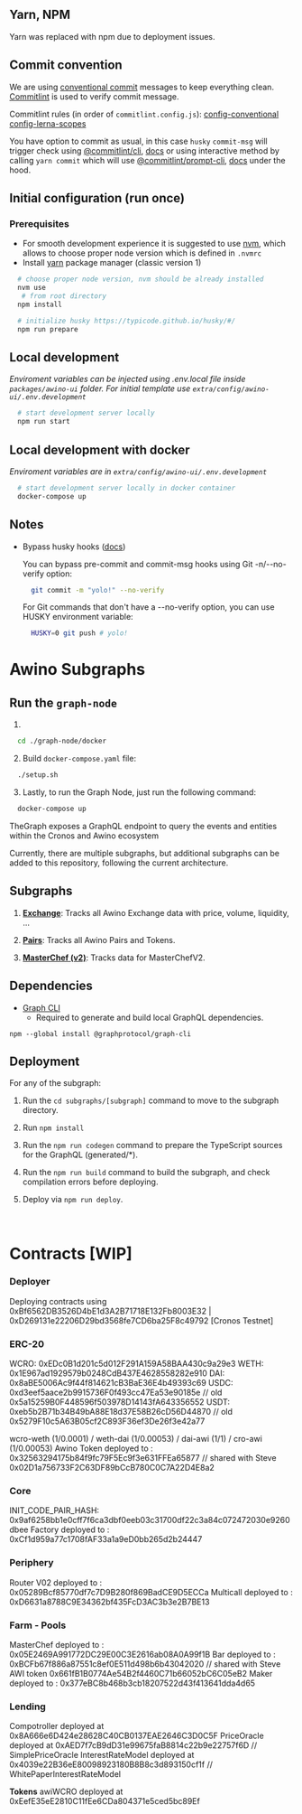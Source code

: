 ## Yarn, NPM

Yarn was replaced with npm due to deployment issues.

## Commit convention

We are using [conventional commit](https://www.conventionalcommits.org/en/v1.0.0/) messages to keep everything clean. [Commitlint](https://commitlint.js.org/#/) is used to verify commit message.

Commitlint rules (in order of `commitlint.config.js`):
[config-conventional](https://github.com/conventional-changelog/commitlint/tree/master/%40commitlint/config-conventional)
[config-lerna-scopes](https://github.com/conventional-changelog/commitlint/tree/master/%40commitlint/config-lerna-scopes)

You have option to commit as usual, in this case `husky` `commit-msg` will trigger check using
[@commitlint/cli](https://www.npmjs.com/package/@commitlint/cli), [docs](https://commitlint.js.org/#/reference-cli) or using interactive method by calling `yarn commit` which will use [@commitlint/prompt-cli](https://www.npmjs.com/package/@commitlint/prompt-cli), [docs](https://commitlint.js.org/#/guides-use-prompt) under the hood.

## Initial configuration (run once)

### Prerequisites

- For smooth development experience it is suggested to use [nvm](https://github.com/nvm-sh/nvm), which allows to choose proper node version which is defined in `.nvmrc`
- Install [yarn](https://classic.yarnpkg.com/lang/en/) package manager (classic version 1)

```bash
  # choose proper node version, nvm should be already installed
  nvm use
   # from root directory
  npm install

```

```bash
  # initialize husky https://typicode.github.io/husky/#/
  npm run prepare
```

## Local development

_Enviroment variables can be injected using .env.local file inside `packages/awino-ui` folder. For initial template use `extra/config/awino-ui/.env.development`_

```bash
  # start development server locally
  npm run start
```

## Local development with docker

_Enviroment variables are in `extra/config/awino-ui/.env.development`_

```bash
  # start development server locally in docker container
  docker-compose up
```

## Notes

- Bypass husky hooks ([docs](https://typicode.github.io/husky/#/?id=bypass-hooks))

  You can bypass pre-commit and commit-msg hooks using Git -n/--no-verify option:

  ```bash
    git commit -m "yolo!" --no-verify
  ```

  For Git commands that don't have a --no-verify option, you can use HUSKY environment variable:

  ```bash
    HUSKY=0 git push # yolo!
  ```

# Awino Subgraphs

## Run the `graph-node` 

1. 
  ```bash
    cd ./graph-node/docker
  ```

2. Build `docker-compose.yaml` file:
  ```bash
    ./setup.sh
  ```
3. Lastly, to run the Graph Node, just run the following command:
  ```bash
    docker-compose up
  ```

TheGraph exposes a GraphQL endpoint to query the events and entities within the Cronos and Awino ecosystem

Currently, there are multiple subgraphs, but additional subgraphs can be added to this repository, following the current architecture.

## Subgraphs 

1. **[Exchange](#)**: Tracks all Awino Exchange data with price, volume, liquidity, ...

2. **[Pairs](#)**: Tracks all Awino Pairs and Tokens.

3. **[MasterChef (v2)](#)**: Tracks data for MasterChefV2.


## Dependencies

- [Graph CLI](https://github.com/graphprotocol/graph-cli)
    - Required to generate and build local GraphQL dependencies.

```shell
npm --global install @graphprotocol/graph-cli
```

## Deployment

For any of the subgraph:

1. Run the `cd subgraphs/[subgraph]` command to move to the subgraph directory.

2. Run `npm install`

3. Run the `npm run codegen` command to prepare the TypeScript sources for the GraphQL (generated/*).

4. Run the `npm run build` command to build the subgraph, and check compilation errors before deploying.

5. Deploy via `npm run deploy`.


&nbsp;
# Contracts [WIP]

### Deployer
Deploying contracts using 0xBf6562DB3526D4bE1d3A2B71718E132Fb8003E32 | 0xD269131e22206D29bd3568fe7CD6ba25F8c49792 [Cronos Testnet]

### ERC-20
WCRO: 0xEDc0B1d201c5d012F291A159A58BAA430c9a29e3
WETH: 0x1E967ad1929579b0248CdB437E4628558282e910
DAI: 0x8aBE5006Ac9f44f814621cB3BaE36E4b49393c69
USDC: 0xd3eef5aace2b9915736F0f493cc47Ea53e90185e // old 0x5a15259B0F448596f503978D14143fA643356552
USDT: 0xeb5b2B71b34B49bA88E18d37E58B26cD56D44870 // old 0x5279F10c5A63B05cf2C893F36ef3De26f3e42a77

wcro-weth (1/0.0001) / weth-dai (1/0.00053) / dai-awi (1/1) / cro-awi (1/0.00053)
Awino Token deployed to : 0x32563294175b84f9fc79F5Ec9f3e631FFEa65877 // shared with Steve 0x02D1a756733F2C63DF89bCcB780C0C7A22D4E8a2

### Core

INIT_CODE_PAIR_HASH: 0x9af6258bb1e0cff7f6ca3dbf0eeb03c31700df22c3a84c072472030e9260dbee
Factory deployed to : 0xCf1d959a77c1708fAF33a1a9eD0bb265d2b24447

### Periphery

Router V02 deployed to : 0x05289Bcf85770df7c7D9B280f869BadCE9D5ECCa
Multicall deployed to : 0xD6631a8788C9E34362bf435FcD3AC3b3e2B7BE13

### Farm - Pools

MasterChef deployed to : 0x05E2469A991772DC29E00C3E2616ab08A0A99f1B
Bar deployed to : 0xBCFb67f886a87551c8ef0E511d498b6b43042020 // shared with Steve AWI token 0x661fB1B0774Ae54B2f4460C71b66052bC6C05eB2
Maker deployed to : 0x377eBC8b468b3cb18207522d43f413641dda4d65

### Lending
Compotroller deployed at 0x8A666e6D424e28628C40CB0137EAE2646C3D0C5F
PriceOracle deployed at 0xAED7f7cB9dD31e99675faB8814c22b9e22757f6D // SimplePriceOracle
InterestRateModel deployed at 0x4039e22B36eE80098923180B8B8c3d893150cf1f // WhitePaperInterestRateModel

**Tokens**
awiWCRO deployed at 0xEefE35eE2810C11fEe6CDa804371e5ced5bc89Ef 